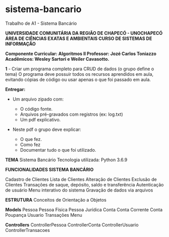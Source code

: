 # sistema-bancario
Trabalho de A1 - Sistema Bancário

**UNIVERSIDADE COMUNITÁRIA DA REGIÃO DE CHAPECÓ - UNOCHAPECÓ
ÁREA DE CIÊNCIAS EXATAS E AMBIENTAIS
CURSO DE SISTEMAS DE INFORMAÇÃO**

**Componente Curricular: Algoritmos II
Professor: Jozé Carlos Toniazzo
Acadêmicos: Wesley Sartori e  Weiler Cavasotto.**

**1** - Criar um programa completo para CRUD de dados (o grupo define o tema) 
O programa deve possuir todos os recursos aprendidos em aula, 
evitando cópias de código ou usar apenas o que foi passado em aula.

**Entregar:**
 - Um arquivo zipado com:
	- O código fonte.
	- Arquivos pré-gravados com registros (ex: log.txt)
	- Um pdf explicativo. 

 - Neste pdf o grupo deve explicar: 
 	- O que fez.
	- Como fez
	- Documentar tudo o que foi utilizado.

**TEMA**
Sistema Bancário
Tecnologia utilizada: Python 3.6.9

**FUNCIONALIDADES SISTEMA BANCÁRIO**

Cadastro de Clientes
Lista de Clientes
Alteração de Clientes
Exclusão de Clientes
Transações de saque, depósito, saldo e transferência
Autenticação de usuário
Menu interativo do sistema
Gravação de dados via arquivos


**ESTRUTURA**
Conceitos de Orientação a Objetos

**Models**
Pessoa
Pessoa Física
Pessoa Jurídica
Conta
Conta Corrente
Conta Poupança
Usuario
Transações
Menu

**Controllers**
ControllerPessoa
ControllerConta
ControllerUsuario
ControllerTransacoes
